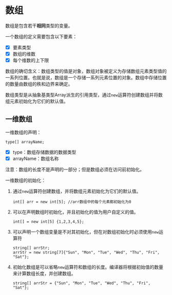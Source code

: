 # 数组

数组是包含若干**相同**类型的变量。

一个数组的定义需要包含以下要素：

- [x] 要素类型
- [x] 数组的维数
- [x] 每个维数的上下限

数组的确切含义：数组类型的值是对象，数组对象被定义为存储数组元素类型值的一系列位置。也就是说，数组是一个存储一系列元素位置的对象。数组中存储位置的数量由数组的秩和边界来确定。

数组类型是从抽象基类型Array派生的引用类型，通过`new`运算符创建数组并将数组元素初始化为它们的默认值。

## 一维数组

一维数组的声明：

`type[] arrayName;`

- [x] type：数组存储数据的数据类型
- [x] arrayName：数组名称

注意：数组的长度不是声明的一部分；但是数组必须在访问前初始化。

一维数组的初始化：

1. 通过`new`运算符创建数组，并将数组元素初始化为它们的默认值。
   
   ```
   int[] arr = new int[5]; //arr数组中的每个元素都初始化为0
   ```

2. 可以在声明数组时初始化，并且初始化的值为用户自定义的值。

   ```
   int[] = new int[5] {1,2,3,4,5};
   ```

3. 可以声明一个数组变量是不对其初始化，但在对数组初始化时必须使用`new`运算符
   
   ```
   string[] arrStr;
   arrStr = new string[7]{"Sun", "Mon", "Tue", "Wed", "Thu", "Fri", "Sat"};
   ```
   
4. 初始化数组是可以省略`new`运算符和数组的长度。编译器将根据初始值的数量来计算数组长度，并创建数组。
   
   ```
   string[] arrStr = {"Sun", "Mon", "Tue", "Wed", "Thu", "Fri", "Sat"};
   ```

